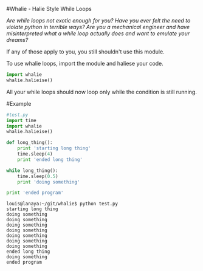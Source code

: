 #Whalie - Halie Style While Loops

*Are while loops not exotic enough for you? Have you ever felt the need to
violate python in terrible ways? Are you a mechanical engineer and have
misinterpreted what a while loop actually does and want to emulate your dreams?*

If any of those apply to you, you still shouldn't use this module.

To use whalie loops, import the module and haliese your code.

```python
import whalie
whalie.halieise()
```

All your while loops should now loop only while the condition is still running.

#Example

```python
#test.py
import time
import whalie
whalie.halieise()

def long_thing():
    print 'starting long thing'
    time.sleep(4)
    print 'ended long thing'

while long_thing():
    time.sleep(0.5)
    print 'doing something'

print 'ended program'
```

```
louis@lanaya:~/git/whalie$ python test.py 
starting long thing
doing something
doing something
doing something
doing something
doing something
doing something
doing something
ended long thing
doing something
ended program
```
